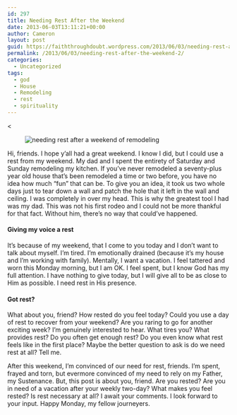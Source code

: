 ```yaml
---
id: 297
title: Needing Rest After the Weekend
date: 2013-06-03T13:11:21+00:00
author: Cameron
layout: post
guid: https://faiththroughdoubt.wordpress.com/2013/06/03/needing-rest-after-the-weekend/
permalink: /2013/06/03/needing-rest-after-the-weekend-2/
categories:
  - Uncategorized
tags:
  - god
  - House
  - Remodeling
  - rest
  - spirituality
---
```

<<figure>

<img alt="needing rest after a weekend of remodeling" src="https://i0.wp.com/cdn-images-1.medium.com/max/800/0*1Fj_muWGBIqO5LwN.jpg?w=525&#038;ssl=1" data-recalc-dims="1" /></figure> 

Hi, friends. I hope y’all had a great weekend. I know I did, but I could use a rest from my weekend. My dad and I spent the entirety of Saturday and Sunday remodeling my kitchen. If you’ve never remodeled a seventy-plus year old house that’s been remodeled a time or two before, you have no idea how much “fun” that can be. To give you an idea, it took us two whole days just to tear down a wall and patch the hole that it left in the wall and ceiling. I was completely in over my head. This is why the greatest tool I had was my dad. This was not his first rodeo and I could not be more thankful for that fact. Without him, there’s no way that could’ve happened.

#### Giving my voice a rest

It’s because of my weekend, that I come to you today and I don’t want to talk about myself. I’m tired. I’m emotionally drained (because it’s my house and I’m working with family). Mentally, I want a vacation. I feel tattered and worn this Monday morning, but I am OK. I feel spent, but I know God has my full attention. I have nothing to give today, but I will give all to be as close to Him as possible. I need rest in His presence.

#### Got rest?

What about you, friend? How rested do you feel today? Could you use a day of rest to recover from your weekend? Are you raring to go for another exciting week? I’m genuinely interested to hear. What tires you? What provides rest? Do you often get enough rest? Do you even know what rest feels like in the first place? Maybe the better question to ask is do we need rest at all? Tell me.

After this weekend, I’m convinced of our need for rest, friends. I’m spent, frayed and torn, but evermore convinced of my need to rely on my Father, my Sustenance. But, this post is about you, friend. Are you rested? Are you in need of a vacation after your weekly two-day? What makes you feel rested? Is rest necessary at all? I await your comments. I look forward to your input. Happy Monday, my fellow journeyers.